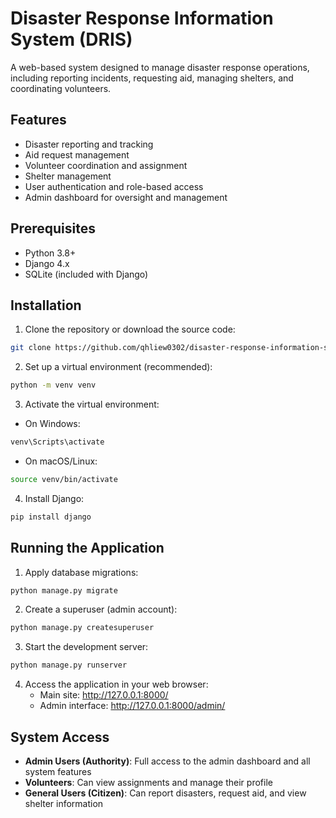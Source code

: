 # Disaster Response Information System (DRIS)

A web-based system designed to manage disaster response operations, including reporting incidents, requesting aid, managing shelters, and coordinating volunteers.

## Features

- Disaster reporting and tracking
- Aid request management
- Volunteer coordination and assignment
- Shelter management
- User authentication and role-based access
- Admin dashboard for oversight and management

## Prerequisites

- Python 3.8+
- Django 4.x
- SQLite (included with Django)

## Installation

1. Clone the repository or download the source code:

```bash
git clone https://github.com/qhliew0302/disaster-response-information-system.git
```

2. Set up a virtual environment (recommended):

```bash
python -m venv venv
```

3. Activate the virtual environment:

- On Windows:
```bash
venv\Scripts\activate
```

- On macOS/Linux:
```bash
source venv/bin/activate
```

4. Install Django:

```bash
pip install django
```

## Running the Application

1. Apply database migrations:

```bash
python manage.py migrate
```

2. Create a superuser (admin account):

```bash
python manage.py createsuperuser
```

3. Start the development server:

```bash
python manage.py runserver
```

4. Access the application in your web browser:
   - Main site: http://127.0.0.1:8000/
   - Admin interface: http://127.0.0.1:8000/admin/

## System Access

- **Admin Users (Authority)**: Full access to the admin dashboard and all system features
- **Volunteers**: Can view assignments and manage their profile
- **General Users (Citizen)**: Can report disasters, request aid, and view shelter information

